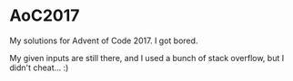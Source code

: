 # AoC2017
My solutions for Advent of Code 2017. I got bored.

My given inputs are still there, and I used a bunch of stack overflow,
but I didn't cheat... :)
